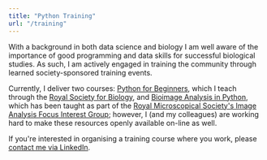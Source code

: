 ```yaml
---
title: "Python Training"
url: "/training"
---
```

With a background in both data science and biology I am well aware of the importance of good programming and data skills for successful biological studies.
As such, I am actively engaged in training the community through learned society-sponsored training events.

Currently, I deliver two courses: [Python for Beginners](https://github.com/ChasNelson1990/python-zero-to-hero-beginners-course), which I teach through the [Royal Society for Biology](https://www.rsb.org.uk/events?layout=list&type=11), and [Bioimage Analysis in Python](https://github.com/IAFIG-RMS/Python-for-Bioimage-Analysis), which has been taught as part of the [Royal Microscopical Society's Image Analysis Focus Interest Group](http://iafig-rms.org/); however, I (and my colleagues) are working hard to make these resources openly available on-line as well.

If you're interested in organising a training course where you work, please [contact me via LinkedIn](www.linkedin.com/in/chasnelson1990).